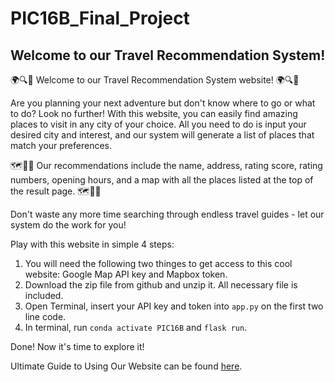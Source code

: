 # PIC16B_Final_Project

## Welcome to our Travel Recommendation System! 

🌍🔍👀 Welcome to our Travel Recommendation System website! 🌍🔍👀

Are you planning your next adventure but don't know where to go or what to do? Look no further! With this website, you can easily find amazing places to visit in any city of your choice. All you need to do is input your desired city and interest, and our system will generate a list of places that match your preferences.

🗺🥂🎉 Our recommendations include the name, address, rating score, rating numbers, opening hours, and a map with all the places listed at the top of the result page. 🗺🥂🎉

Don't waste any more time searching through endless travel guides - let our system do the work for you!

Play with this website in simple 4 steps:

1. You will need the following two thinges to get access to this cool website: Google Map API key and Mapbox token.
2. Download the zip file from github and unzip it. All necessary file is included.
3. Open Terminal, insert your API key and token into `app.py` on the first two line code.
4. In terminal, run `conda activate PIC16B` and `flask run`. 

Done! Now it's time to explore it!

Ultimate Guide to Using Our Website can be found [here](https://haominmai.quarto.pub/myblog/posts/Project/Project.html).

